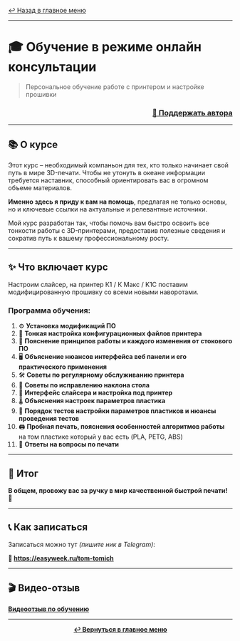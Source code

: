 [↩️ Назад в главное меню](readme.md)

---

# 🎓 Обучение в режиме онлайн консультации

> Персональное обучение работе с принтером и настройке прошивки

<h3 align="right"><a href="https://www.tinkoff.ru/rm/yakovleva.irina203/51ZSr71845" target="_blank">💝 Поддержать автора</a></h3>

---

## 📚 О курсе

Этот курс – необходимый компаньон для тех, кто только начинает свой путь в мире 3D-печати. Чтобы не утонуть в океане информации требуется наставник, способный ориентировать вас в огромном объеме материалов.

**Именно здесь я приду к вам на помощь**, предлагая не только основы, но и ключевые ссылки на актуальные и релевантные источники.

Мой курс разработан так, чтобы помочь вам быстро освоить все тонкости работы с 3D-принтерами, предоставив полезные сведения и сократив путь к вашему профессиональному росту.

---

## ✨ Что включает курс

Настроим слайсер, на принтер К1 / К Макс / K1C поставим модифицированную прошивку со всеми новыми наворотами.

### Программа обучения:

1. ⚙️ **Установка модификаций ПО**
2. 🔧 **Тонкая настройка конфигурационных файлов принтера**
3. 📖 **Пояснение принципов работы и каждого изменения от стокового ПО**
4. 🖥️ **Объяснение нюансов интерфейса веб панели и его практического применения**
5. 🛠️ **Советы по регулярному обслуживанию принтера**
6. 📏 **Советы по исправлению наклона стола**
7. 🎨 **Интерфейс слайсера и настройка под принтер**
8. 🌡️ **Объяснения настроек параметров пластика**
9. 🧪 **Порядок тестов настройки параметров пластиков и нюансы проведения тестов**
10. 🖨️ **Пробная печать, пояснения особенностей алгоритмов работы** на том пластике который у вас есть (PLA, PETG, ABS)
11. 💬 **Ответы на вопросы по печати**

---

## 🎯 Итог

**В общем, провожу вас за ручку в мир качественной быстрой печати!** 🚀

---

## 📞 Как записаться

Записаться можно тут *(пишите ник в Telegram)*:

**🔗 https://easyweek.ru/tom-tomich**

---

## 🎬 Видео-отзыв

[**Видеоотзыв по обучению**](https://youtu.be/q9dPGSkCr6M?si=31thqjn6EUDBIXiD)

---

<div align="center">

**[↩️ Вернуться в главное меню](readme.md)**

</div>
